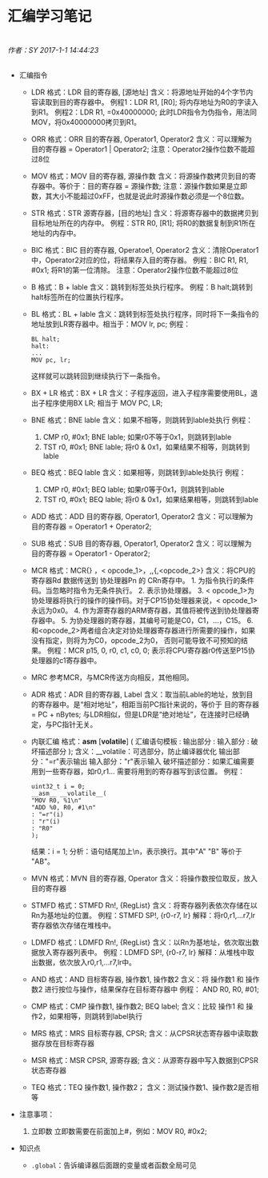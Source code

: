 # 汇编学习笔记

#
*作者：SY*
*2017-1-1 14:44:23*
##

+ 汇编指令
	+ LDR
		格式：LDR 目的寄存器, [源地址]
		含义：将源地址开始的4个字节内容读取到目的寄存器中。
		例程1：LDR R1, [R0]; 将内存地址为R0的字读入到R1。
		例程2：LDR R1, =0x40000000; 此时LDR指令为伪指令，用法同MOV，将0x40000000拷贝到R1。
		
	+ ORR
		格式：ORR 目的寄存器, Operator1, Operator2
		含义：可以理解为 目的寄存器 = Operator1 | Operator2;
		注意：Operator2操作位数不能超过8位
		
	+ MOV
		格式：MOV 目的寄存器, 源操作数
		含义：将源操作数拷贝到目的寄存器中。等价于：目的寄存器 = 源操作数;
		注意：源操作数如果是立即数，其大小不能超过0xFF，也就是说此时源操作数必须是一个8位数。
		
	+ STR
		格式：STR 源寄存器，[目的地址]
		含义：将源寄存器中的数据拷贝到目标地址所在的内存中。
		例程：STR R0, [R1]; 将R0的数据复制到R1所在地址的内存中。
		
	+ BIC
		格式：BIC 目的寄存器, Operatoe1, Operator2
		含义：清除Operator1中，Operator2对应的位，将结果存入目的寄存器。
		例程：BIC R1, R1, #0x1; 将R1的第一位清除。
		注意：Operator2操作位数不能超过8位
		
	+ B
		格式：B + lable
		含义：跳转到标签处执行程序。
		例程：B halt;跳转到halt标签所在的位置执行程序。
		
	+ BL
		格式：BL + lable
		含义：跳转到标签处执行程序，同时将下一条指令的地址放到LR寄存器中。相当于：MOV lr, pc;
		例程：
		```ASM
		BL halt; 
		halt:
		...
		MOV pc, lr;
		```
		这样就可以跳转回到继续执行下一条指令。

	+ BX + LR
		格式：BX + LR
		含义：子程序返回，进入子程序需要使用BL，退出子程序使用BX LR; 相当于
		MOV PC, LR;
			 
	+ BNE
		格式：BNE lable
		含义：如果不相等，则跳转到lable处执行
		例程：
		1. CMP r0, #0x1;
			 BNE lable;
			 如果r0不等于0x1，则跳转到lable
		2. TST r0, #0x1;
			 BNE lable;
			 将r0 & 0x1，如果结果不相等，则跳转到lable
		
	+ BEQ
		格式：BEQ lable
		含义：如果相等，则跳转到lable处执行
		例程：
		1. CMP r0, #0x1;
			 BEQ lable;
			 如果r0等于0x1，则跳转到lable
		2. TST r0, #0x1;
			 BEQ lable;
			 将r0 & 0x1，如果结果相等，则跳转到lable

	+ ADD
		格式：ADD 目的寄存器, Operator1, Operator2
		含义：可以理解为 目的寄存器 = Operator1 + Operator2;
		
	+ SUB
		格式：SUB 目的寄存器, Operator1, Operator2
		含义：可以理解为 目的寄存器 = Operator1 - Operator2;	
		
	+ MCR
		格式：MCR{<cond>} <Pn>，< opcode_1>，<Rd>,<CRn>,<CRm>{,<opcode_2>}
		含义：将CPU的 寄存器Rd 数据传送到 协处理器Pn 的 CRn寄存中。
			1. <cond>为指令执行的条件码。当<cond>忽略时指令为无条件执行。
			2. <Pn>表示协处理器。
			3. < opcode_1>为协处理器将执行的操作的操作码。对于CP15协处理器来说，< opcode_1>永远为0x0。
			4. <Rd>作为源寄存器的ARM寄存器，其值将被传送到协处理器寄存器中。
			5. <CRn>为协处理器的寄存器，其编号可能是C0，C1，…，C15。
			6. <CRm>和<opcode_2>两者组合决定对协处理器寄存器进行所需要的操作，如果没有指定，则将为<CRm>为C0，opcode_2为0，
			否则可能导致不可预知的结果。
		例程：MCR p15, 0, r0, c1, c0, 0;
			表示将CPU寄存器r0传送至P15协处理器的c1寄存器中。
	
	+ MRC 
		参考MCR，与MCR传送方向相反，其他相同。
		
	+ ADR
		格式：ADR 目的寄存器, Label
		含义：取当前Lable的地址，放到目的寄存器中。是“相对地址”，相距当前PC指针来说的，等价于 目的寄存器 = PC + nBytes;
				与LDR相似，但是LDR是“绝对地址”，在连接时已经确定，与PC指针无关。		
				
	+ 内联汇编
		格式：__asm__ [__volatile__] (
		汇编语句模板
		: 输出部分
		: 输入部分
		: 破坏描述部分
		);
		含义：__volatile：可选部分，防止编译器优化
			  输出部分："=r"表示输出
			  输入部分："r"表示输入
			  破坏描述部分：如果汇编需要用到一些寄存器，如r0,r1... 需要将用到的寄存器写到该位置。
		例程：
		```ASM
		uint32_t i = 0;
		__asm__ __volatile__(
		"MOV R0, %1\n"
		"ADD %0, R0, #1\n"
		: "=r"(i)
		: "r"(i)
		: "R0"
		);
		```
		结果：i = 1;
		分析：语句结尾加上\n，表示换行。其中"A" "B" 等价于 "AB"。
		
	+ MVN
		格式：MVN 目的寄存器, Operator
		含义：将操作数按位取反，放入目的寄存器
		
	+ STMFD
		格式：STMFD Rn!, {RegList}	
		含义：将寄存器列表依次存储在以Rn为基地址的位置。
		例程：STMFD SP!, {r0-r7, lr}
		解释：将r0,r1,...r7,lr寄存器依次存储在堆栈中。
		
	+ LDMFD
		格式：LDMFD Rn!, {RegList}	
		含义：以Rn为基地址，依次取出数据放入寄存器列表中。
		例程：LDMFD SP!, {r0-r7, lr}
		解释：从堆栈中取出数据，依次放入r0,r1,...r7,lr中。	
	+ AND 
		格式：AND 目标寄存器, 操作数1, 操作数2
		含义：将 操作数1 和 操作数2 进行按位与操作，结果保存在目标寄存器中
		例程： AND R0, R0, #01;
			
	+ CMP 
		格式：CMP 操作数1, 操作数2; BEQ label;
		含义：比较 操作1 和 操作2，如果相等，则跳转到label执行

	+ MRS
		格式：MRS 目标寄存器, CPSR;
		含义：从CPSR状态寄存器中读取数据存放在目标寄存器
	
	+ MSR
		格式：MSR CPSR, 源寄存器;
		含义：从源寄存器中写入数据到CPSR状态寄存器

	+ TEQ
		格式：TEQ 操作数1, 操作数2；
		含义：测试操作数1、操作数2是否相等

+ 注意事项：
	1. 立即数
	立即数需要在前面加上#，例如：MOV R0, #0x2;

+ 知识点
	+ `.global`：告诉编译器后面跟的变量或者函数全局可见

